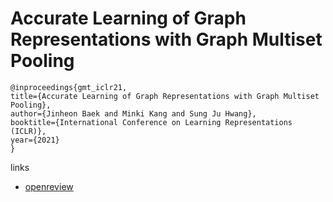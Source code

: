 # Accurate Learning of Graph Representations with Graph Multiset Pooling

```
@inproceedings{gmt_iclr21,
title={Accurate Learning of Graph Representations with Graph Multiset Pooling},
author={Jinheon Baek and Minki Kang and Sung Ju Hwang},
booktitle={International Conference on Learning Representations (ICLR)},
year={2021}
}
```

links
- [openreview](https://openreview.net/forum?id=JHcqXGaqiGn)
